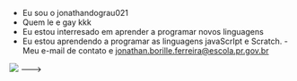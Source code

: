 - Eu sou o jonathandograu021
- Quem le e gay kkk
- Eu estou interresado em aprender a programar novos linguagens
- Eu estou aprendendo a programar as linguagens javaScrIpt e Scratch.
-Meu e-mail de contato e jonathan.borille.ferreira@escola.pr.gov.br      

![](https://img.shields.io/badge/Scratch-4D97FF?style=for-the-badge&logo=Scratch&logoColor=white)
--->


